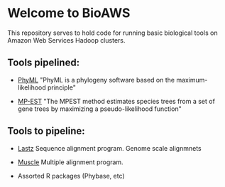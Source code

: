 Welcome to BioAWS
=================

This repository serves to hold code for running basic biological tools on Amazon Web Services Hadoop clusters.

Tools pipelined:
---------------

* [PhyML](atgc.lirmm.fr/phyml/)
    "PhyML is a phylogeny software based on the maximum-likelihood principle"
    
* [MP-EST](http://www.stat.osu.edu/~liuliang/research/mpest.html)
    "The MPEST method estimates species trees from a set of gene trees by maximizing a pseudo-likelihood function"

Tools to pipeline:
-----------------

* [Lastz](http://www.bx.psu.edu/miller_lab/dist/README.lastz-1.01.50/README.lastz-1.01.50.html#intro)
    Sequence alignment program.  Genome scale alignmnets
    
* [Muscle](http://www.ebi.ac.uk/Tools/msa/muscle/)
    Multiple alignment program.
    
* Assorted R packages (Phybase, etc)
